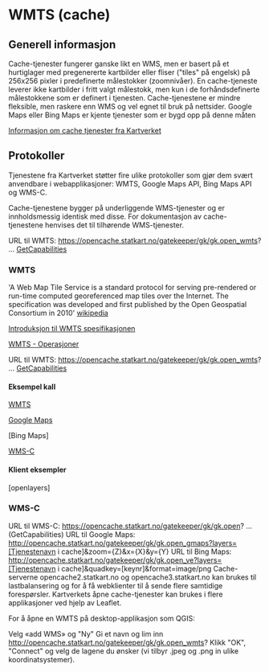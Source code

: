 # WMTS (cache)

## Generell informasjon

Cache-tjenester fungerer ganske likt en WMS, men er basert på et hurtiglager med pregenererte kartbilder eller fliser ("tiles" på engelsk) på 256x256 pixler i predefinerte målestokker (zoomnivåer). En cache-tjeneste leverer ikke kartbilder i fritt valgt målestokk, men kun i de forhåndsdefinerte målestokkene som er definert i tjenesten. Cache-tjenestene er mindre fleksible, men raskere enn WMS og vel egnet til bruk på nettsider. Google Maps eller Bing Maps er kjente tjenester som er bygd opp på denne måten

[Informasjon om cache tjenester fra Kartverket](https://kartkatalog.geonorge.no/?type=service&DistributionProtocols=WMTS-tjeneste&organization=Kartverket)

## Protokoller
Tjenestene fra Kartverket støtter fire ulike protokoller som gjør dem svært anvendbare i webapplikasjoner: WMTS,  Google Maps API, Bing Maps API og WMS-C.

Cache-tjenestene bygger på underliggende WMS-tjenester og er innholdsmessig identisk med disse. For dokumentasjon av cache-tjenestene henvises det til tilhørende WMS-tjenester.

URL til WMTS: https://opencache.statkart.no/gatekeeper/gk/gk.open_wmts? ... [GetCapabilities](https://opencache.statkart.no/gatekeeper/gk/gk.open_wmts?Version=1.0.0&service=wmts&request=getcapabilities "GetCapabilities - teknisk informasjon")

### WMTS

'A Web Map Tile Service is a standard protocol for serving pre-rendered or run-time computed georeferenced map tiles over the Internet. The specification was developed and first published by the Open Geospatial Consortium in 2010' [wikipedia](https://en.wikipedia.org/wiki/Web_Map_Tile_Service)

[Introduksjon til WMTS spesifikasjonen](http://opengeospatial.github.io/e-learning/wmts/text/main.html)

[WMTS - Operasjoner](http://opengeospatial.github.io/e-learning/wmts/text/operations.html)

URL til WMTS: https://opencache.statkart.no/gatekeeper/gk/gk.open_wmts? ... [GetCapabilities](https://opencache.statkart.no/gatekeeper/gk/gk.open_wmts?Version=1.0.0&service=wmts&request=getcapabilities "GetCapabilities - teknisk informasjon")

#### Eksempel kall

[WMTS](https://opencache.statkart.no/gatekeeper/gk/gk.open_wmts?&layer=topo4&style=default&tilematrixset=EPSG%3A25833&Service=WMTS&Request=GetTile&Version=1.0.0&Format=image%2Fpng&TileMatrix=EPSG%3A25833%3A4&TileCol=7&TileRow=6)

[Google Maps](https://opencache.statkart.no/gatekeeper/gk/gk.open_gmaps?layers=topo4&zoom=7&x=67&y=37&format=image/png)

[Bing Maps]

[WMS-C](https://opencache.statkart.no/gatekeeper/gk/gk.open?LAYERS=topo4&SERVICE=WMS&VERSION=1.1.1&REQUEST=GetMap&STYLES=&FORMAT=image%2Fjpeg&SRS=EPSG%3A3857&BBOX=626172.13571241,8140237.7642584,1252344.2714246,8766409.8999705&WIDTH=256&HEIGHT=256)

#### Klient eksempler

[openlayers]

### WMS-C

URL til WMS-C: https://opencache.statkart.no/gatekeeper/gk/gk.open? ... (GetCapabilities)
URL til Google Maps: http://opencache.statkart.no/gatekeeper/gk/gk.open_gmaps?layers=[Tjenestenavn i cache]&zoom={Z}&x={X}&y={Y}
URL til Bing Maps: http://opencache.statkart.no/gatekeeper/gk/gk.open_ve?layers=[Tjenestenavn i cache]&quadkey=[keynr]&format=image/png
Cache-serverne opencache2.statkart.no og opencache3.statkart.no kan brukes til lastbalansering og for å få webklienter til å sende flere samtidige forespørsler. Kartverkets åpne cache-tjenester kan brukes i flere applikasjoner ved hjelp av Leaflet. 

For å åpne en WMTS på desktop-applikasjon som QGIS:

Velg «add WMS» og "Ny"
Gi et navn og lim inn http://opencache.statkart.no/gatekeeper/gk/gk.open_wmts?
Klikk "OK", "Connect" og velg de lagene du ønsker (vi tilbyr .jpeg og .png in ulike koordinatsystemer).
